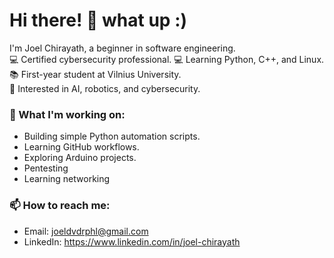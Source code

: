 # Hi there! 👋 what up :)

I'm Joel Chirayath, a beginner in software engineering.  
💻 Certified cybersecurity professional.
💻 Learning Python, C++, and Linux.  
📚 First-year student at Vilnius University.  
🚀 Interested in AI, robotics, and cybersecurity.

### 🌱 What I'm working on:
- Building simple Python automation scripts.
- Learning GitHub workflows.
- Exploring Arduino projects.
- Pentesting
- Learning networking

### 📫 How to reach me:
- Email: joeldvdrphl@gmail.com
- LinkedIn: https://www.linkedin.com/in/joel-chirayath
  
